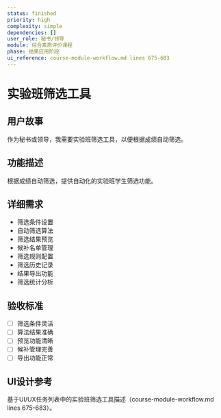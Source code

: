 ```yaml
---
status: finished
priority: high
complexity: simple
dependencies: []
user_role: 秘书/领导
module: 综合素质评价课程
phase: 结果应用阶段
ui_reference: course-module-workflow.md lines 675-683
---
```


# 实验班筛选工具

## 用户故事
作为秘书或领导，我需要实验班筛选工具，以便根据成绩自动筛选。

## 功能描述
根据成绩自动筛选，提供自动化的实验班学生筛选功能。

## 详细需求
- 筛选条件设置
- 自动筛选算法
- 筛选结果预览
- 候补名单管理
- 筛选规则配置
- 筛选历史记录
- 结果导出功能
- 筛选统计分析

## 验收标准
- [ ] 筛选条件灵活
- [ ] 算法结果准确
- [ ] 预览功能清晰
- [ ] 候补管理完善
- [ ] 导出功能正常

## UI设计参考
基于UI/UX任务列表中的实验班筛选工具描述（course-module-workflow.md lines 675-683）。